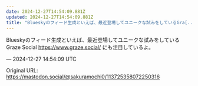```yaml
---
date: 2024-12-27T14:54:09.881Z
updated: 2024-12-27T14:54:09.881Z
title: "Blueskyのフィード生成といえば、最近登場してユニークな試みをしているGra[...]"
---
```


<p>Blueskyのフィード生成といえば、最近登場してユニークな試みをしているGraze Social <a href="https://www.graze.social/" target="_blank" rel="nofollow noopener" translate="no"><span class="invisible">https://www.</span><span class="">graze.social/</span><span class="invisible"></span></a> にも注目しているよ。</p>

&mdash; 2024-12-27 14:54:09 UTC

Original URL: https://mastodon.social/@sakuramochi0/113725358072250316
